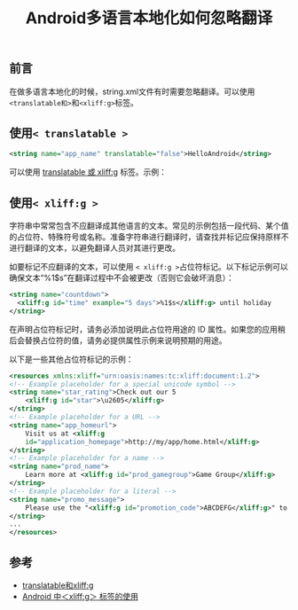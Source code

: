 ﻿---
title: 'Android多语言本地化如何忽略翻译'
excerpt : "在做多语言本地化的时候，string.xml文件有时需要忽略翻译。可以使用`<translatable和>`和`<xliff:g>`标签"
categories: 
  - Android
tags:
  - Android Localize
---

## 前言

在做多语言本地化的时候，string.xml文件有时需要忽略翻译。可以使用`<translatable和>`和`<xliff:g>`标签。

## 使用`< translatable >`

```xml
<string name="app_name" translatable="false">HelloAndroid</string>
```

可以使用 [translatable 或 xliff:g](https://developer.android.com/guide/topics/resources/localization#managing-strings) 标签。示例：

## 使用`< xliff:g >`

字符串中常常包含不应翻译成其他语言的文本。常见的示例包括一段代码、某个值的占位符、特殊符号或名称。准备字符串进行翻译时，请查找并标记应保持原样不进行翻译的文本，以避免翻译人员对其进行更改。

如要标记不应翻译的文本，可以使用 `< xliff:g >`占位符标记。以下标记示例可以确保文本“%1$s”在翻译过程中不会被更改（否则它会破坏消息）：

```xml
<string name="countdown">
  <xliff:g id="time" example="5 days">%1$s</xliff:g> until holiday
</string>
```

在声明占位符标记时，请务必添加说明此占位符用途的 ID 属性。如果您的应用稍后会替换占位符的值，请务必提供属性示例来说明预期的用途。

以下是一些其他占位符标记的示例：

```xml
<resources xmlns:xliff="urn:oasis:names:tc:xliff:document:1.2">
<!-- Example placeholder for a special unicode symbol -->
<string name="star_rating">Check out our 5
    <xliff:g id="star">\u2605</xliff:g>
</string>
<!-- Example placeholder for a URL -->
<string name="app_homeurl">
    Visit us at <xliff:g
    id="application_homepage">http://my/app/home.html</xliff:g>
</string>
<!-- Example placeholder for a name -->
<string name="prod_name">
    Learn more at <xliff:g id="prod_gamegroup">Game Group</xliff:g>
</string>
<!-- Example placeholder for a literal -->
<string name="promo_message">
    Please use the "<xliff:g id="promotion_code">ABCDEFG</xliff:g>" to get a discount.
</string>
...
</resources>
```

## 参考

- [translatable和xliff:g](https://developer.android.com/guide/topics/resources/localization#managing-strings)
- [Android 中＜xliff:g＞ 标签的使用](https://blog.csdn.net/qq_43540406/article/details/113615407)
